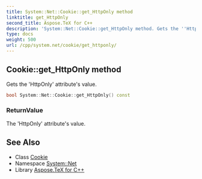 ```yaml
---
title: System::Net::Cookie::get_HttpOnly method
linktitle: get_HttpOnly
second_title: Aspose.TeX for C++
description: 'System::Net::Cookie::get_HttpOnly method. Gets the ''HttpOnly'' attribute''s value in C++.'
type: docs
weight: 500
url: /cpp/system.net/cookie/get_httponly/
---
```

## Cookie::get_HttpOnly method


Gets the 'HttpOnly' attribute's value.

```cpp
bool System::Net::Cookie::get_HttpOnly() const
```


### ReturnValue

The 'HttpOnly' attribute's value.

## See Also

* Class [Cookie](../)
* Namespace [System::Net](../../)
* Library [Aspose.TeX for C++](../../../)
